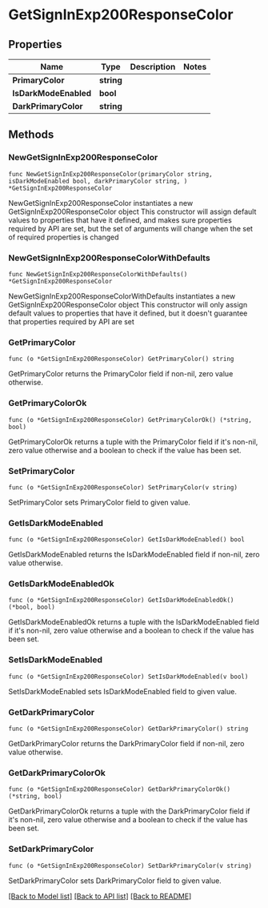 # GetSignInExp200ResponseColor

## Properties

Name | Type | Description | Notes
------------ | ------------- | ------------- | -------------
**PrimaryColor** | **string** |  | 
**IsDarkModeEnabled** | **bool** |  | 
**DarkPrimaryColor** | **string** |  | 

## Methods

### NewGetSignInExp200ResponseColor

`func NewGetSignInExp200ResponseColor(primaryColor string, isDarkModeEnabled bool, darkPrimaryColor string, ) *GetSignInExp200ResponseColor`

NewGetSignInExp200ResponseColor instantiates a new GetSignInExp200ResponseColor object
This constructor will assign default values to properties that have it defined,
and makes sure properties required by API are set, but the set of arguments
will change when the set of required properties is changed

### NewGetSignInExp200ResponseColorWithDefaults

`func NewGetSignInExp200ResponseColorWithDefaults() *GetSignInExp200ResponseColor`

NewGetSignInExp200ResponseColorWithDefaults instantiates a new GetSignInExp200ResponseColor object
This constructor will only assign default values to properties that have it defined,
but it doesn't guarantee that properties required by API are set

### GetPrimaryColor

`func (o *GetSignInExp200ResponseColor) GetPrimaryColor() string`

GetPrimaryColor returns the PrimaryColor field if non-nil, zero value otherwise.

### GetPrimaryColorOk

`func (o *GetSignInExp200ResponseColor) GetPrimaryColorOk() (*string, bool)`

GetPrimaryColorOk returns a tuple with the PrimaryColor field if it's non-nil, zero value otherwise
and a boolean to check if the value has been set.

### SetPrimaryColor

`func (o *GetSignInExp200ResponseColor) SetPrimaryColor(v string)`

SetPrimaryColor sets PrimaryColor field to given value.


### GetIsDarkModeEnabled

`func (o *GetSignInExp200ResponseColor) GetIsDarkModeEnabled() bool`

GetIsDarkModeEnabled returns the IsDarkModeEnabled field if non-nil, zero value otherwise.

### GetIsDarkModeEnabledOk

`func (o *GetSignInExp200ResponseColor) GetIsDarkModeEnabledOk() (*bool, bool)`

GetIsDarkModeEnabledOk returns a tuple with the IsDarkModeEnabled field if it's non-nil, zero value otherwise
and a boolean to check if the value has been set.

### SetIsDarkModeEnabled

`func (o *GetSignInExp200ResponseColor) SetIsDarkModeEnabled(v bool)`

SetIsDarkModeEnabled sets IsDarkModeEnabled field to given value.


### GetDarkPrimaryColor

`func (o *GetSignInExp200ResponseColor) GetDarkPrimaryColor() string`

GetDarkPrimaryColor returns the DarkPrimaryColor field if non-nil, zero value otherwise.

### GetDarkPrimaryColorOk

`func (o *GetSignInExp200ResponseColor) GetDarkPrimaryColorOk() (*string, bool)`

GetDarkPrimaryColorOk returns a tuple with the DarkPrimaryColor field if it's non-nil, zero value otherwise
and a boolean to check if the value has been set.

### SetDarkPrimaryColor

`func (o *GetSignInExp200ResponseColor) SetDarkPrimaryColor(v string)`

SetDarkPrimaryColor sets DarkPrimaryColor field to given value.



[[Back to Model list]](../README.md#documentation-for-models) [[Back to API list]](../README.md#documentation-for-api-endpoints) [[Back to README]](../README.md)


